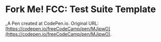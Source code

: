 # Fork Me! FCC: Test Suite Template
 _A Pen created at CodePen.io. Original URL: [https://codepen.io/freeCodeCamp/pen/MJjpwO](https://codepen.io/freeCodeCamp/pen/MJjpwO).

 